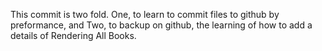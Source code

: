 This commit is two fold. One, to learn to commit files to github by preformance, and Two, to backup on github, the learning of how to add a details of Rendering All Books.
